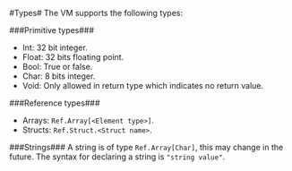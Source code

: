 #Types#
The VM supports the following types:

###Primitive types###
* Int: 32 bit integer.
* Float: 32 bits floating point.
* Bool: True or false.
* Char: 8 bits integer.
* Void: Only allowed in return type which indicates no return value.

###Reference types###
* Arrays: `Ref.Array[<Element type>]`.
* Structs: `Ref.Struct.<Struct name>`.

###Strings###
A string is of type `Ref.Array[Char]`, this may change in the future. The syntax for declaring a string is `"string value"`.
